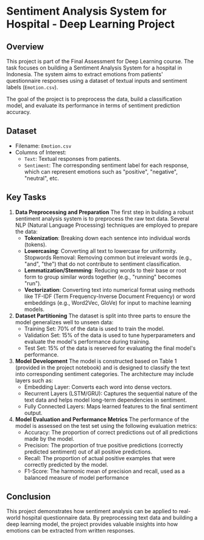 # Sentiment Analysis System for Hospital - Deep Learning Project

## Overview
This project is part of the Final Assessment for Deep Learning course. The task focuses on building a Sentiment Analysis System for a hospital in Indonesia. The system aims to extract emotions from patients' questionnaire responses using a dataset of textual inputs and sentiment labels (`Emotion.csv`).

The goal of the project is to preprocess the data, build a classification model, and evaluate its performance in terms of sentiment prediction accuracy.

## Dataset
- Filename: `Emotion.csv`
- Columns of Interest:
  - `Text`: Textual responses from patients.
  - `Sentiment`: The corresponding sentiment label for each response, which can represent emotions such as "positive", "negative", "neutral", etc.
 
## Key Tasks
1. **Data Preprocessing and Preparation**
The first step in building a robust sentiment analysis system is to preprocess the raw text data. Several NLP (Natural Language Processing) techniques are employed to prepare the data:
    - **Tokenization**: Breaking down each sentence into individual words (tokens).
    - **Lowercasing**: Converting all text to lowercase for uniformity.
    Stopwords Removal: Removing common but irrelevant words (e.g., "and", "the") that do not contribute to sentiment classification.
    - **Lemmatization/Stemming**: Reducing words to their base or root form to group similar words together (e.g., "running" becomes "run").
    - **Vectorization**: Converting text into numerical format using methods like TF-IDF (Term Frequency-Inverse Document Frequency) or word embeddings (e.g., Word2Vec, GloVe) for input to machine learning models.
2. **Dataset Partitioning**
The dataset is split into three parts to ensure the model generalizes well to unseen data:
    - Training Set: 70% of the data is used to train the model.
    - Validation Set: 15% of the data is used to tune hyperparameters and evaluate the model's performance during training.
    - Test Set: 15% of the data is reserved for evaluating the final model's performance.
3. **Model Development**
The model is constructed based on Table 1 (provided in the project notebook) and is designed to classify the text into corresponding sentiment categories. The architecture may include layers such as:
    - Embedding Layer: Converts each word into dense vectors.
    - Recurrent Layers (LSTM/GRU): Captures the sequential nature of the text data and helps model long-term dependencies in sentiment.
    - Fully Connected Layers: Maps learned features to the final sentiment output.
4. **Model Evaluation and Performance Metrics**
The performance of the model is assessed on the test set using the following evaluation metrics:
    - Accuracy: The proportion of correct predictions out of all predictions made by the model.
    - Precision: The proportion of true positive predictions (correctly predicted sentiment) out of all positive predictions.
    - Recall: The proportion of actual positive examples that were correctly predicted by the model.
    - F1-Score: The harmonic mean of precision and recall, used as a balanced measure of model performance

## Conclusion
This project demonstrates how sentiment analysis can be applied to real-world hospital questionnaire data. By preprocessing text data and building a deep learning model, the project provides valuable insights into how emotions can be extracted from written responses.
